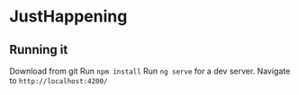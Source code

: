 # JustHappening

## Running it
Download from git
Run `npm install`
Run `ng serve` for a dev server. 
Navigate to `http://localhost:4200/`

